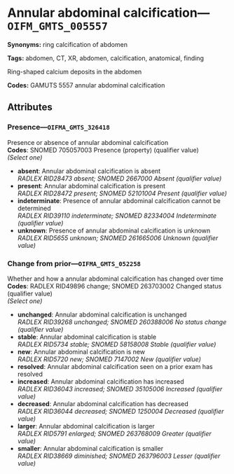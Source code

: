# Annular abdominal calcification—`OIFM_GMTS_005557`

**Synonyms:** ring calcification of abdomen

**Tags:** abdomen, CT, XR, abdomen, calcification, anatomical, finding

Ring-shaped calcium deposits in the abdomen

**Codes:** GAMUTS 5557 annular abdominal calcification

## Attributes

### Presence—`OIFMA_GMTS_326418`

Presence or absence of annular abdominal calcification  
**Codes**: SNOMED 705057003 Presence (property) (qualifier value)  
*(Select one)*

- **absent**: Annular abdominal calcification is absent  
_RADLEX RID28473 absent; SNOMED 2667000 Absent (qualifier value)_
- **present**: Annular abdominal calcification is present  
_RADLEX RID28472 present; SNOMED 52101004 Present (qualifier value)_
- **indeterminate**: Presence of annular abdominal calcification cannot be determined  
_RADLEX RID39110 indeterminate; SNOMED 82334004 Indeterminate (qualifier value)_
- **unknown**: Presence of annular abdominal calcification is unknown  
_RADLEX RID5655 unknown; SNOMED 261665006 Unknown (qualifier value)_

### Change from prior—`OIFMA_GMTS_052258`

Whether and how a annular abdominal calcification has changed over time  
**Codes**: RADLEX RID49896 change; SNOMED 263703002 Changed status (qualifier value)  
*(Select one)*

- **unchanged**: Annular abdominal calcification is unchanged  
_RADLEX RID39268 unchanged; SNOMED 260388006 No status change (qualifier value)_
- **stable**: Annular abdominal calcification is stable  
_RADLEX RID5734 stable; SNOMED 58158008 Stable (qualifier value)_
- **new**: Annular abdominal calcification is new  
_RADLEX RID5720 new; SNOMED 7147002 New (qualifier value)_
- **resolved**: Annular abdominal calcification seen on a prior exam has resolved  
- **increased**: Annular abdominal calcification has increased  
_RADLEX RID36043 increased; SNOMED 35105006 Increased (qualifier value)_
- **decreased**: Annular abdominal calcification has decreased  
_RADLEX RID36044 decreased; SNOMED 1250004 Decreased (qualifier value)_
- **larger**: Annular abdominal calcification is larger  
_RADLEX RID5791 enlarged; SNOMED 263768009 Greater (qualifier value)_
- **smaller**: Annular abdominal calcification is smaller  
_RADLEX RID38669 diminished; SNOMED 263796003 Lesser (qualifier value)_